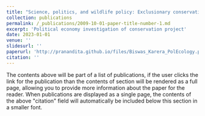 ```yaml
---
title: "Science, politics, and wildlife policy: Exclusionary conservation in Karera, India"
collection: publications
permalink: /_publications/2009-10-01-paper-title-number-1.md
excerpt: 'Political economy investigation of conservation project'
date: 2023-01-01
venue: ''
slidesurl: ''
paperurl: 'http://pranandita.github.io/files/Biswas_Karera_PolEcology.pdf'
citation: ''
---
```


The contents above will be part of a list of publications, if the user clicks the link for the publication than the contents of section will be rendered as a full page, allowing you to provide more information about the paper for the reader. When publications are displayed as a single page, the contents of the above "citation" field will automatically be included below this section in a smaller font.
